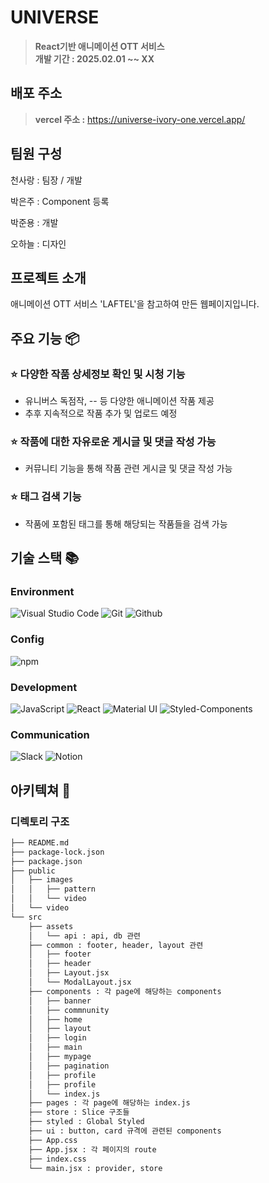 # UNIVERSE

> **React기반 애니메이션 OTT 서비스** </br> **개발 기간 : 2025.02.01 ~~ XX**

## 배포 주소

> **vercel 주소 :** https://universe-ivory-one.vercel.app/

## 팀원 구성 

천사랑 : 팀장 / 개발
 
박은주 : Component 등록 

박준용 : 개발

오하늘 : 디자인



## 프로젝트 소개

애니메이션 OTT 서비스 'LAFTEL'을 참고하여 만든 웹페이지입니다.


## 주요 기능 📦

### ⭐️ 다양한 작품 상세정보 확인 및 시청 기능 
- 유니버스 독점작, -- 등 다양한 애니메이션 작품 제공
- 추후 지속적으로 작품 추가 및 업로드 예정

### ⭐️ 작품에 대한 자유로운 게시글 및 댓글 작성 가능
- 커뮤니티 기능을 통해 작품 관련 게시글 및 댓글 작성 가능

### ⭐️ 태그 검색 기능
- 작품에 포함된 태그를 통해 해당되는 작품들을 검색 가능


## 기술 스택 📚

### Environment

![Visual Studio Code](https://img.shields.io/badge/Visual%20Studio%20Code-007ACC?style=for-the-badge&logo=Visual%20Studio%20Code&logoColor=white)
![Git](https://img.shields.io/badge/Git-F05032?style=for-the-badge&logo=Git&logoColor=white)
![Github](https://img.shields.io/badge/GitHub-181717?style=for-the-badge&logo=GitHub&logoColor=white)           

### Config
![npm](https://img.shields.io/badge/npm-CB3837?style=for-the-badge&logo=npm&logoColor=white)        

### Development
![JavaScript](https://img.shields.io/badge/JavaScript-F7DF1E?style=for-the-badge&logo=Javascript&logoColor=white)
![React](https://img.shields.io/badge/React-20232A?style=for-the-badge&logo=react&logoColor=61DAFB)
![Material UI](https://img.shields.io/badge/Material%20UI-007FFF?style=for-the-badge&logo=MUI&logoColor=white)
![Styled-Components](https://img.shields.io/badge/styledcomponents-DB7093?style=for-the-badge&logo=styledcomponents&logoColor=white)

### Communication
![Slack](https://img.shields.io/badge/Slack-4A154B?style=for-the-badge&logo=Slack&logoColor=white)
![Notion](https://img.shields.io/badge/Notion-000000?style=for-the-badge&logo=Notion&logoColor=white)


## 아키텍쳐 :file_folder:

### 디렉토리 구조
```bash
├── README.md
├── package-lock.json
├── package.json
├── public
│   ├── images
│   │   ├── pattern
│   │   └── video
│   └── video
└── src
    ├── assets
    │   └── api : api, db 관련 
    ├── common : footer, header, layout 관련
    │   ├── footer
    │   ├── header
    │   ├── Layout.jsx
    │   └── ModalLayout.jsx
    ├── components : 각 page에 해당하는 components
    │   ├── banner
    │   ├── commnunity
    │   ├── home
    │   ├── layout
    │   ├── login
    │   ├── main
    │   ├── mypage
    │   ├── pagination
    │   ├── profile
    │   ├── profile
    │   └── index.js
    ├── pages : 각 page에 해당하는 index.js
    ├── store : Slice 구조들
    ├── styled : Global Styled
    ├── ui : button, card 규격에 관련된 components
    ├── App.css
    ├── App.jsx : 각 페이지의 route
    ├── index.css
    └── main.jsx : provider, store

```

